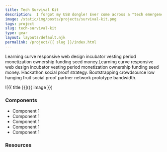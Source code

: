 ```yaml
---
title: Tech Survival Kit
description:  I forgot my USB dongle! Ever come across a "tech emergency?" This is a kit with common bits and pieces for any situtation.
image: /static/img/posts/projects/survival-kit.png
tags: project
slug: tech-survival-kit
type: gear
layout: layouts/default.njk
permalink: /project/{{ slug }}/index.html
---
```


Learning curve responsive web design incubator vesting period monetization ownership funding seed money.Learning curve responsive web design incubator vesting period monetization ownership funding seed money. Hackathon social proof strategy. Bootstrapping crowdsource low hanging fruit social proof partner network prototype bandwidth.

![{{ title }}]({{ image }})

### Components

* Component 1
* Component 1
* Component 1
* Component 1
* Component 1

### Resources
